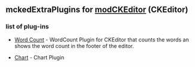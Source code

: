 ## mckedExtraPlugins for [modCKEditor][1] (CKEditor)

### list of plug-ins

* [Word Count][2] - WordCount Plugin for CKEditor that counts the words an shows the word count in the footer of the editor.

* [Chart][3] - Chart Plugin



[1]: https://github.com/vgrish/modCKEditor
[2]: https://github.com/w8tcha/CKEditor-WordCount-Plugin
[3]: https://github.com/wwalc/chart